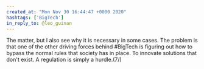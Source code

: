 ```yaml
---
created_at: "Mon Nov 30 16:44:47 +0000 2020"
hashtags: ['BigTech']
in_reply_to: @leo_guinan
---
```


The matter, but I also see why it is necessary in some cases. The problem is that one of the other driving forces behind #BigTech is figuring out how to bypass the normal rules that society has in place. To innovate solutions that don't exist. A regulation is simply a hurdle.(7/)
